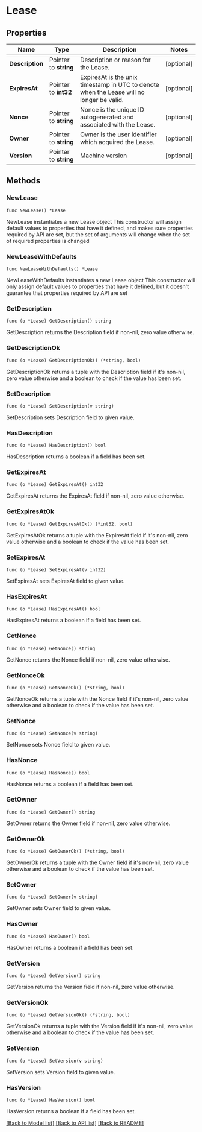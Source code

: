 # Lease

## Properties

Name | Type | Description | Notes
------------ | ------------- | ------------- | -------------
**Description** | Pointer to **string** | Description or reason for the Lease. | [optional] 
**ExpiresAt** | Pointer to **int32** | ExpiresAt is the unix timestamp in UTC to denote when the Lease will no longer be valid. | [optional] 
**Nonce** | Pointer to **string** | Nonce is the unique ID autogenerated and associated with the Lease. | [optional] 
**Owner** | Pointer to **string** | Owner is the user identifier which acquired the Lease. | [optional] 
**Version** | Pointer to **string** | Machine version | [optional] 

## Methods

### NewLease

`func NewLease() *Lease`

NewLease instantiates a new Lease object
This constructor will assign default values to properties that have it defined,
and makes sure properties required by API are set, but the set of arguments
will change when the set of required properties is changed

### NewLeaseWithDefaults

`func NewLeaseWithDefaults() *Lease`

NewLeaseWithDefaults instantiates a new Lease object
This constructor will only assign default values to properties that have it defined,
but it doesn't guarantee that properties required by API are set

### GetDescription

`func (o *Lease) GetDescription() string`

GetDescription returns the Description field if non-nil, zero value otherwise.

### GetDescriptionOk

`func (o *Lease) GetDescriptionOk() (*string, bool)`

GetDescriptionOk returns a tuple with the Description field if it's non-nil, zero value otherwise
and a boolean to check if the value has been set.

### SetDescription

`func (o *Lease) SetDescription(v string)`

SetDescription sets Description field to given value.

### HasDescription

`func (o *Lease) HasDescription() bool`

HasDescription returns a boolean if a field has been set.

### GetExpiresAt

`func (o *Lease) GetExpiresAt() int32`

GetExpiresAt returns the ExpiresAt field if non-nil, zero value otherwise.

### GetExpiresAtOk

`func (o *Lease) GetExpiresAtOk() (*int32, bool)`

GetExpiresAtOk returns a tuple with the ExpiresAt field if it's non-nil, zero value otherwise
and a boolean to check if the value has been set.

### SetExpiresAt

`func (o *Lease) SetExpiresAt(v int32)`

SetExpiresAt sets ExpiresAt field to given value.

### HasExpiresAt

`func (o *Lease) HasExpiresAt() bool`

HasExpiresAt returns a boolean if a field has been set.

### GetNonce

`func (o *Lease) GetNonce() string`

GetNonce returns the Nonce field if non-nil, zero value otherwise.

### GetNonceOk

`func (o *Lease) GetNonceOk() (*string, bool)`

GetNonceOk returns a tuple with the Nonce field if it's non-nil, zero value otherwise
and a boolean to check if the value has been set.

### SetNonce

`func (o *Lease) SetNonce(v string)`

SetNonce sets Nonce field to given value.

### HasNonce

`func (o *Lease) HasNonce() bool`

HasNonce returns a boolean if a field has been set.

### GetOwner

`func (o *Lease) GetOwner() string`

GetOwner returns the Owner field if non-nil, zero value otherwise.

### GetOwnerOk

`func (o *Lease) GetOwnerOk() (*string, bool)`

GetOwnerOk returns a tuple with the Owner field if it's non-nil, zero value otherwise
and a boolean to check if the value has been set.

### SetOwner

`func (o *Lease) SetOwner(v string)`

SetOwner sets Owner field to given value.

### HasOwner

`func (o *Lease) HasOwner() bool`

HasOwner returns a boolean if a field has been set.

### GetVersion

`func (o *Lease) GetVersion() string`

GetVersion returns the Version field if non-nil, zero value otherwise.

### GetVersionOk

`func (o *Lease) GetVersionOk() (*string, bool)`

GetVersionOk returns a tuple with the Version field if it's non-nil, zero value otherwise
and a boolean to check if the value has been set.

### SetVersion

`func (o *Lease) SetVersion(v string)`

SetVersion sets Version field to given value.

### HasVersion

`func (o *Lease) HasVersion() bool`

HasVersion returns a boolean if a field has been set.


[[Back to Model list]](../README.md#documentation-for-models) [[Back to API list]](../README.md#documentation-for-api-endpoints) [[Back to README]](../README.md)


